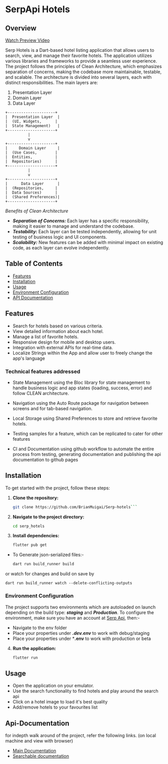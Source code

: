 # SerpApi Hotels

## Overview

[Watch Preview Video](doc/api/serp-hotels-preview.mp4)

Serp Hotels is a Dart-based hotel listing application that allows users to search, view, and manage their favorite hotels. The application utilizes various libraries and frameworks to provide a seamless user experience.
The project follows the principles of Clean Architecture, which emphasizes separation of concerns, making the codebase more maintainable, testable, and scalable. The architecture is divided into several layers, each with distinct responsibilities. The main layers are:

1. Presentation Layer
2. Domain Layer
3. Data Layer

```
+---------------------+
|  Presentation Layer  |
|  (UI, Widgets,      |
|  State Management)   |
+---------------------+
          |
          v
+---------------------+
|     Domain Layer     |
|  (Use Cases,        |
|  Entities,          |
|  Repositories)      |
+---------------------+
          |
          v
+---------------------+
|      Data Layer      |
|  (Repositories,     |
|  Data Sources)      |
|  (Shared Preferences)|
+---------------------+
```

*Benefits of Clean Architecture*

- ***Separation of Concerns:*** Each layer has a specific responsibility, making it easier to manage and understand the codebase.
- ***Testability:*** Each layer can be tested independently, allowing for unit testing of business logic and UI components.
- ***Scalability:*** New features can be added with minimal impact on existing code, as each layer can evolve independently.

## Table of Contents

- [Features](#features)
- [Installation](#installation)
- [Usage](#usage)
- [Environment Configuration](#environment-configuration)
- [API Documentation](#api-documentation)

## Features

- Search for hotels based on various criteria.
- View detailed information about each hotel.
- Manage a list of favorite hotels.
- Responsive design for mobile and desktop users.
- Integration with external APIs for real-time data.
- Localize Strings within the App and allow user to freely change the app's language

### Technical features addressed

- State Management using the Bloc library for state management to handle business logic and app states (loading, success, error) and follow CLEAN architecture.

- Navigation using the Auto Route package for navigation between screens and for tab-based navigation.

- Local Storage using Shared Preferences to store and retrieve favorite hotels.

- Testing samples for a feature, which can be replicated to cater for other features

- CI and Documentation using github workflow to automate the entire process from testing, generating documentation and publishing the api documentation to github pages

## Installation

To get started with the project, follow these steps:

1. **Clone the repository:**

   ```bash
   git clone https://github.com/BrianMuigai/Serp-hotels```

2. **Navigate to the project directory:**

    ```bash
    cd serp_hotels

3. **Install dependencies:**

    ```bash
    flutter pub get

- To Generate json-serialized files:- 

    ```bash
    dart run build_runner build

or watch for changes and build on save by

    dart run build_runner watch --delete-conflicting-outputs
    

### Environment Configuration

The project supports two environments which are autoloaded on launch depending on the build type: ***staging*** and ***Production***. To configure the environment, make sure you have an account at [Serp Api](https://serpapi.com/), then:-

- Navigate to the env folder
- Place your properties under ***.dev.env*** to work with debug/staging
- Place your properties under ***.env** to work with production or beta

4. **Run the application:**

    ```bash
    flutter run

## Usage

- Open the application on your emulator.
- Use the search functionality to find hotels and play around the search api
- Click on a hotel image to load it's best quality
- Add/remove hotels to your favourites list

## Api-Documentation

for indepth walk around of the project, refer the following links. (on local machine and view with browser)

- [Main Documentation](doc/api/index.html)
- [Searchable documentation](doc/api/search.html)
